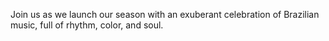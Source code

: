 Join us as we launch our season with an exuberant celebration of Brazilian music, full of rhythm, color, and soul.
